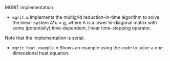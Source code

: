 MGRIT implementation

* `mgrit.m` Implements the multigrid reduction-in-time algorithm to solve the linear system A*u = g, where A is a lower bi-diagonal matrix with some (potentially) time-dependent, linear time-stepping operator.

Note that the implementation is serial. 

* `mgrit_heat_example.m` Shows an example using the code to solve a one-dimensional heat equation.

